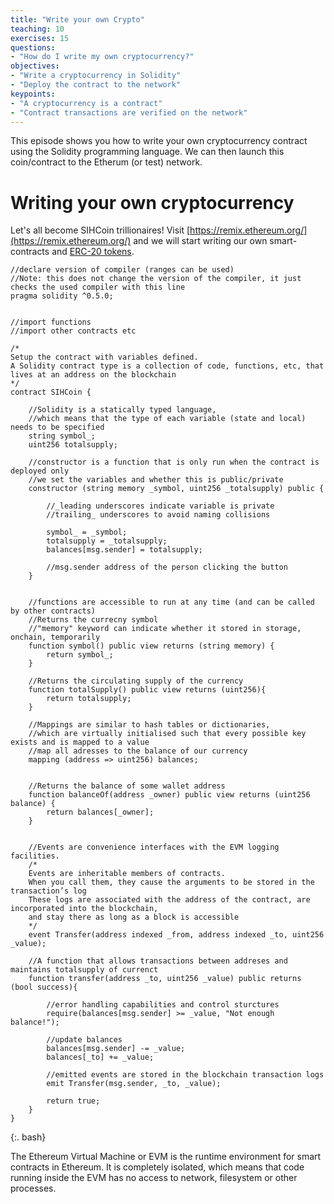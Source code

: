 ```yaml
---
title: "Write your own Crypto"
teaching: 10
exercises: 15
questions:
- "How do I write my own cryptocurrency?"
objectives:
- "Write a cryptocurrency in Solidity"
- "Deploy the contract to the network"
keypoints:
- "A cryptocurrency is a contract"
- "Contract transactions are verified on the network"
---
```

This episode shows you how to write your own cryptocurrency contract using the Solidity programming language. We can then launch this coin/contract to the Etherum (or test) network.


# Writing your own cryptocurrency

Let's all become SIHCoin trillionaires! Visit [https://remix.ethereum.org/](https://remix.ethereum.org/) and we will start writing our own smart-contracts and [ERC-20 tokens](https://ethereum.org/en/developers/docs/standards/tokens/erc-20/).

~~~
//declare version of compiler (ranges can be used)
//Note: this does not change the version of the compiler, it just checks the used compiler with this line
pragma solidity ^0.5.0;


//import functions
//import other contracts etc

/*
Setup the contract with variables defined.
A Solidity contract type is a collection of code, functions, etc, that lives at an address on the blockchain
*/
contract SIHCoin {    

    //Solidity is a statically typed language, 
    //which means that the type of each variable (state and local) needs to be specified
    string symbol_;
    uint256 totalsupply;
    
    //constructor is a function that is only run when the contract is deployed only
    //we set the variables and whether this is public/private
    constructor (string memory _symbol, uint256 _totalsupply) public {
        
        //_leading underscores indicate variable is private
        //trailing_ underscores to avoid naming collisions
        
        symbol_ = _symbol;
        totalsupply = _totalsupply;
        balances[msg.sender] = totalsupply;
        
        //msg.sender address of the person clicking the button
    }
    
    
    //functions are accessible to run at any time (and can be called by other contracts)
    //Returns the currecny symbol
    //"memory" keyword can indicate whether it stored in storage, onchain, temporarily
    function symbol() public view returns (string memory) {
        return symbol_;
    }
    
    //Returns the circulating supply of the currency
    function totalSupply() public view returns (uint256){
        return totalsupply;   
    }
    
    //Mappings are similar to hash tables or dictionaries, 
    //which are virtually initialised such that every possible key exists and is mapped to a value
    //map all adresses to the balance of our currency
    mapping (address => uint256) balances;
    
    
    //Returns the balance of some wallet address
    function balanceOf(address _owner) public view returns (uint256 balance) {
        return balances[_owner];
    }
    
    
    //Events are convenience interfaces with the EVM logging facilities.
    /*
    Events are inheritable members of contracts. 
    When you call them, they cause the arguments to be stored in the transaction’s log 
    These logs are associated with the address of the contract, are incorporated into the blockchain, 
    and stay there as long as a block is accessible
    */
    event Transfer(address indexed _from, address indexed _to, uint256 _value);
    
    //A function that allows transactions between addreses and maintains totalsupply of currenct
    function transfer(address _to, uint256 _value) public returns (bool success){
        
        //error handling capabilities and control sturctures
        require(balances[msg.sender] >= _value, "Not enough balance!");
        
        //update balances
        balances[msg.sender] -= _value;
        balances[_to] += _value;
        
        //emitted events are stored in the blockchain transaction logs
        emit Transfer(msg.sender, _to, _value);
        
        return true;
    }
}
~~~
{:. bash}

The Ethereum Virtual Machine or EVM is the runtime environment for smart contracts in Ethereum. It is completely isolated, which means that code running inside the EVM has no access to network, filesystem or other processes.



